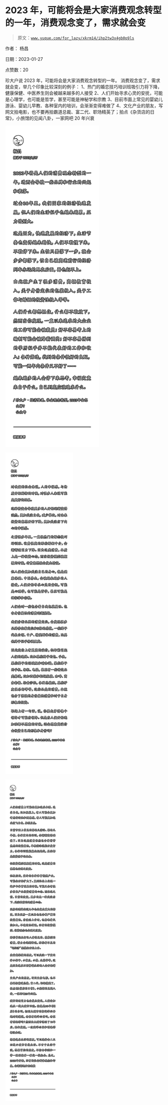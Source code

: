 # 2023 年，可能将会是大家消费观念转型的一年，消费观念变了，需求就会变

> 原文：[`www.yuque.com/for_lazy/xkrm14/ihp2tw3x4gb0p9ls`](https://www.yuque.com/for_lazy/xkrm14/ihp2tw3x4gb0p9ls)

作者： 杨昌 

日期：2023-01-27 

点赞数：20 

珍大户说 2023 年，可能将会是大家消费观念转型的一年。 消费观念变了，需求就会变，举几个印象比较深刻的例子： 1、热门的婚恋技巧培训班吸引力将下降，健康保健、中医养生则会被越来越多的人接受 2、人们开始寻求心灵的安抚，可能是心理学，也可能是哲学，甚至可能是神秘学和宗教 3、目前市面上常见的婴幼儿游泳、婴幼儿早教、各种室内的培训，会渐渐变得难做了 4、文化产业的朋友，写网文拍电影，也不要再拍霸道总裁、富二代、职场精英了；拍点《杂货店的日常》，小旅馆的见闻八卦，一家网吧 20 年兴衰 

![](img/df91cffdc54b8187a31b8313a367eac7.png) 

![](img/fadb916179f84612830f2e47378c1927.png) 

![](img/d9d532338050012ca1efe64e43ad810f.png) 

